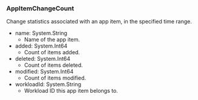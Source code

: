 ### AppItemChangeCount
Change statistics associated with an app item, in the specified time range.

- name: System.String
  - Name of the app item.
- added: System.Int64
  - Count of items added.
- deleted: System.Int64
  - Count of items deleted.
- modified: System.Int64
  - Count of items modified.
- workloadId: System.String
  - Workload ID this app item belongs to.
